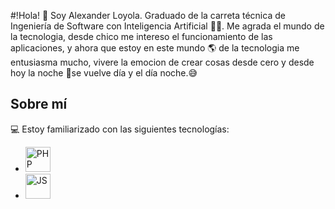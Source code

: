#!Hola! 👋 Soy Alexander Loyola.
Graduado de la carreta técnica de Ingeniería de Software con Inteligencia Artificial 🧑‍💻.
Me agrada el mundo de la tecnologia, desde chico me intereso el funcionamiento de las
aplicaciones, y ahora que estoy en este mundo 🌎 de la tecnologia me entusiasma mucho, 
vivere la emocion de crear cosas desde cero y desde hoy la noche 🌃se vuelve día y el día noche.😅

## Sobre mí
💻 Estoy familiarizado con las siguientes tecnologías:
 + <img src="https://cdn.icon-icons.com/icons2/2107/PNG/512/file_type_php_icon_130266.png" alt="PHP" width="40"/>
 + <img src="https://cdn.icon-icons.com/icons2/2108/PNG/512/javascript_icon_130900.png" alt="JS" width="40"/>





<!---
Mialoyto/Mialoyto is a ✨ special ✨ repository because its `README.md` (this file) appears on your GitHub profile.
You can click the Preview link to take a look at your changes.
--->
